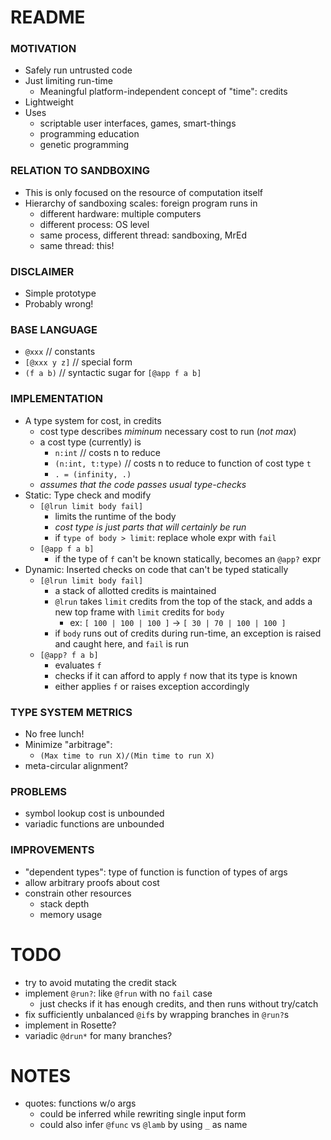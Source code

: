 # README #

### MOTIVATION ###
* Safely run untrusted code
* Just limiting run-time
    - Meaningful platform-independent concept of "time": credits
* Lightweight
* Uses
    - scriptable user interfaces, games, smart-things
    - programming education
    - genetic programming

### RELATION TO SANDBOXING ###
* This is only focused on the resource of computation itself
* Hierarchy of sandboxing scales: foreign program runs in
    - different hardware: multiple computers
    - different process: OS level
    - same process, different thread: sandboxing, MrEd
    - same thread: this!

### DISCLAIMER ###
* Simple prototype
* Probably wrong!

### BASE LANGUAGE ###
* `@xxx` // constants
* `[@xxx y z]` // special form
* `(f a b)` // syntactic sugar for `[@app f a b]`

### IMPLEMENTATION ###
* A type system for cost, in credits
    - cost type describes *miminum* necessary cost to run (*not max*)
    - a cost type (currently) is
        + `n:int` // costs n to reduce
        + `(n:int, t:type)` // costs n to reduce to function of cost type `t`
        + `. = (infinity, .)`
    - *assumes that the code passes usual type-checks*
* Static: Type check and modify
    - `[@lrun limit body fail]` 
        + limits the runtime of the body 
        + *cost type is just parts that will certainly be run*
        + if `type of body > limit`: replace whole expr with `fail`
    - `[@app f a b]`
        + if the type of `f` can't be known statically, becomes an `@app?` expr
* Dynamic: Inserted checks on code that can't be typed statically
    - `[@lrun limit body fail]`
        + a stack of allotted credits is maintained
        + `@lrun` takes `limit` credits from the top of the stack, and adds a new top frame with `limit` credits for `body`
            * ex: `[ 100 | 100 | 100 ]` -> `[ 30 | 70 | 100 | 100 ]`
        + if `body` runs out of credits during run-time, an exception is raised and caught here, and `fail` is run
    - `[@app? f a b]`
        + evaluates `f`
        + checks if it can afford to apply `f` now that its type is known
        + either applies `f` or raises exception accordingly

### TYPE SYSTEM METRICS ###
* No free lunch!
* Minimize "arbitrage": 
    - `(Max time to run X)/(Min time to run X)`
* meta-circular alignment?

### PROBLEMS ###
* symbol lookup cost is unbounded
* variadic functions are unbounded

### IMPROVEMENTS ###
* "dependent types": type of function is function of types of args
* allow arbitrary proofs about cost
* constrain other resources
    - stack depth
    - memory usage




# TODO #
* try to avoid mutating the credit stack
* implement `@run?`: like `@frun` with no `fail` case
    - just checks if it has enough credits, and then runs without try/catch
* fix sufficiently unbalanced `@if`s by wrapping branches in `@run?`s
* implement in Rosette?
* variadic `@drun*` for many branches?

# NOTES #
* quotes: functions w/o args
    - could be inferred while rewriting single input form
    - could also infer `@func` vs `@lamb` by using `_` as name















